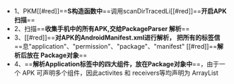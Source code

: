 - 1、PKM[[#red]]==**S构造函数中**==调用scanDirTracedLi[[#red]]==**开启APK扫描**==
- 2、扫描==**收集手机中的所有APK,交给PackageParser 解析**==
- 3、[[#red]]==**对APK的AndroidManifest.xml进行解析， 把所有的标签信**==息"application"、"permission"、"package"、"manifest" [[#red]]==**解析后放在 Package对象**==
- 4、==**解析Application标签中的四大组件，放在Package对象中**==，由于一个 APK 可声明多个组件，因此activites 和 receivers等均声明为 ArrayList